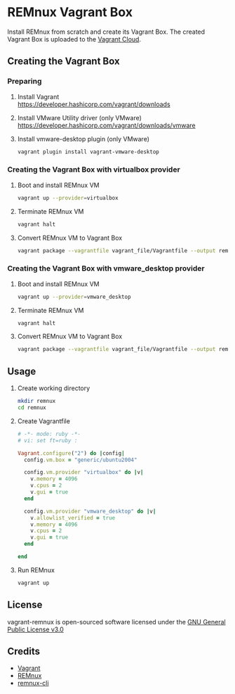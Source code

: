 # REMnux Vagrant Box

Install REMnux from scratch and create its Vagrant Box. The created Vagrant Box is uploaded to the [Vagrant Cloud](https://app.vagrantup.com/t-mtsmt/boxes/REMnux).

## Creating the Vagrant Box

### Preparing

1. Install Vagrant  
   https://developer.hashicorp.com/vagrant/downloads
   
1. Install VMware Utility driver (only VMware)  
   https://developer.hashicorp.com/vagrant/downloads/vmware

1. Install vmware-desktop plugin (only VMware)

    ```sh
    vagrant plugin install vagrant-vmware-desktop
    ```

### Creating the Vagrant Box with virtualbox provider
   
1. Boot and install REMnux VM 

    ```sh
    vagrant up --provider=virtualbox
    ```

1. Terminate REMnux VM

    ```sh
    vagrant halt
    ```

1. Convert REMnux VM to Vagrant Box

    ```sh
    vagrant package --vagrantfile vagrant_file/Vagrantfile --output remnux-v7-focal-virtualbox.box
    ```

### Creating the Vagrant Box with vmware_desktop provider

1. Boot and install REMnux VM 

    ```sh
    vagrant up --provider=vmware_desktop
    ```

1. Terminate REMnux VM

    ```sh
    vagrant halt
    ```

1. Convert REMnux VM to Vagrant Box

    ```sh
    vagrant package --vagrantfile vagrant_file/Vagrantfile --output remnux-v7-focal-vmware_desktop.box
    ```

## Usage

1. Create working directory

   ```sh
   mkdir remnux
   cd remnux
   ```

1. Create Vagrantfile 

   ```ruby
   # -*- mode: ruby -*-
   # vi: set ft=ruby :
   
   Vagrant.configure("2") do |config|
     config.vm.box = "generic/ubuntu2004"
   
     config.vm.provider "virtualbox" do |v|
       v.memory = 4096 
       v.cpus = 2
       v.gui = true
     end
   
     config.vm.provider "vmware_desktop" do |v|
       v.allowlist_verified = true
       v.memory = 4096
       v.cpus = 2
       v.gui = true
     end
   
   end
   ```

1. Run REMnux

   ```sh
   vagrant up
   ```

## License

vagrant-remnux is open-sourced software licensed under the [GNU General Public License v3.0](https://www.gnu.org/licenses/gpl-3.0.en.html)

## Credits

- [Vagrant](https://www.vagrantup.com/)
- [REMnux](https://remnux.org/)
- [remnux-cli](https://github.com/REMnux/remnux-cli)
